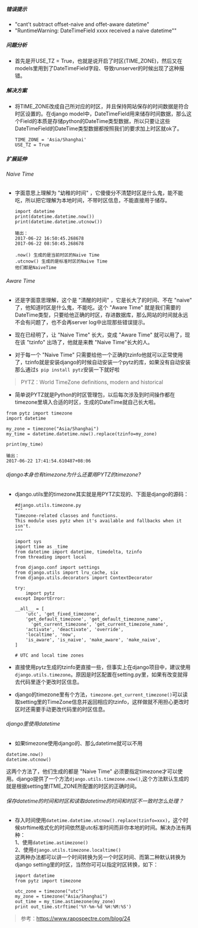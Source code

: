 ##### 错误提示
- "cant't subtract offset-naive and offet-aware datetime"
- "RuntimeWarning: DateTimeField xxxx received a naive datetime""

##### 问题分析
- 首先是开USE_TZ = True，也就是说开启了时区(TIME_ZONE)，然后又在models里用到了DateTimeField字段、导致runserver的时候出现了这种报错。

##### 解决方案
- 将TIME_ZONE改成自己所对应的时区，并且保持网站保存的时间数据是符合时区设置的。在django model中，DateTimeField用来储存时间数据，那么这个Field的本质是存储python的DateTime类型数据，所以只要让这些DateTimeField的DateTime类型数据都按照我们的要求加上时区就ok了。

  ```
  TIME_ZONE = 'Asia/Shanghai'
  USE_TZ = True
  ```

##### 扩展延伸
###### Naive Time <br>
- 字面意思上理解为 "幼稚的时间" ，它傻傻分不清楚时区是什么鬼，能不能吃，所以把它理解为本地时间，不带时区信息，不能直接用于储存。
  ```Django
  import datetime
  print(datetime.datetime.now())
  print(datetime.datetime.utcnow())

  输出：
  2017-06-22 16:50:45.268678
  2017-06-22 08:50:45.268678

  .now() 生成的是当前时区的Naive Time
  .utcnow() 生成的是标准时区的Naive Time
  他们都是NaiveTime
  ```

###### Aware Time <br>
- 还是字面意思理解，这个是 "清醒的时间" ，它是长大了的时间、不在 "naive" 了，他知道时区是什么鬼，不能吃。这个 "Aware Time" 就是我们需要的DateTime类型，只要给他正确的时区，存进数据库，那么网站的时间就永远不会有问题了，也不会再server log中出现那些错误提示。

-  现在已经明了，让 "Naive Time" 长大，变成 "Aware Time" 就可以用了，现在该 "tzinfo" 出场了，他就是来教 "Naive Time"长大的人。

- 对于每一个 "Naive Time" 只需要给他一个正确的tzinfo他就可以正常使用了，tzinfo就是安装django的时候自动安装一个pytz的库，如果没有自动安装那么通过`$ pip install pytz`安装一下就好啦
> PYTZ：World TimeZone definitions, modern and historical

- 简单说PYTZ就是Python的时区管理包，以后每次涉及到时间操作都在timezone里填入合适的时区，生成的DateTime就自己长大啦。
 ```Django
 from pytz import timezone
 import datetime

 my_zone = timezone("Asia/Shanghai")
 my_time = datetime.datetime.now().replace(tzinfo=my_zone)

 print(my_time)

 输出：
 2017-06-22 17:41:54.610487+08:06
 ```

###### django本身也有timezone为什么还要用PYTZ的timezone?
- django.utils里的timezone其实就是用PYTZ实现的、下面是django的源码：
  ```Django
  #django.utils.timezone.py
  """
  Timezone-related classes and functions.
  This module uses pytz when it's available and fallbacks when it isn't.
  """

  import sys
  import time as _time
  from datetime import datetime, timedelta, tzinfo
  from threading import local

  from django.conf import settings
  from django.utils import lru_cache, six
  from django.utils.decorators import ContextDecorator

  try:
      import pytz
  except ImportError:

  __all__ = [
      'utc', 'get_fixed_timezone',
      'get_default_timezone', 'get_default_timezone_name',
        'get_current_timezone', 'get_current_timezone_name',
      'activate', 'deactivate', 'override',
      'localtime', 'now',
      'is_aware', 'is_naive', 'make_aware', 'make_naive',
  ]

  # UTC and local time zones
  ```

- 直接使用pytz生成的tzinfo更直接一些，但事实上在django项目中，建议使用`django.utils.timezone`。原因是时区配置在setting.py里，如果有改变就得去代码里逐个更改时区信息。

- django的timezone里有个方法，`timezone.get_current_timezone()`可以读取setting里的TimeZone信息并返回相应的tzinfo，这样做就不用担心更改时区时还需要手动更改代码里的时区信息。

###### django里使用datetime
- 如果timezone使用django的、那么datetime就可以不用
```Django
datetime.now()
datetime.utcnow()
```
这两个方法了，他们生成的都是 "Naive Time" 必须要指定timezone才可以使用。django提供了一个方法`django.utils.timezone.now()`,这个方法默认生成的就是根据setting里ITME_ZONE所配置的时区的正确时间。

###### 保存datetime的时间和时区和读取datetime的时间和时区不一致时怎么处理？
- 存入时间使用`datetime.datetime.utcnow().replace(tzinfo=xxx)`，这个时候strftime格式化的时间依然是utc标准时间而非你本地的时间。解决办法有两种：<br>
  1、使用`datetime.astimezone()` <br>
  2、使用`django.utils.timezone.localtime()` <br>
  这两种办法都可以讲一个时间转换为另一个时区时间、而第二种默认转换为django setting里的时区，当然你可可以指定时区转换，如下：
  ```Django
  import datetime
  from pytz import timezone

  utc_zone = timezone("utc")
  my_zone = timezone("Asia/Shanghai")
  out_time = my_time.astimezone(my_zone)
  print out_time.strftime('%Y-%m-%d %H:%M:%S')
  ```  
>参考：https://www.rapospectre.com/blog/24

